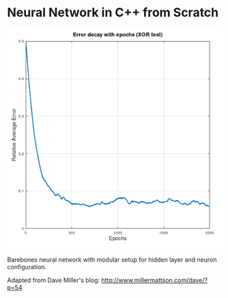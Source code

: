 # Neural Network in C++ from Scratch

![png](res/error_decay.png)


Barebones neural network with modular setup for hidden layer and neuron configuration. 

Adapted from Dave Miller's blog: http://www.millermattson.com/dave/?p=54

